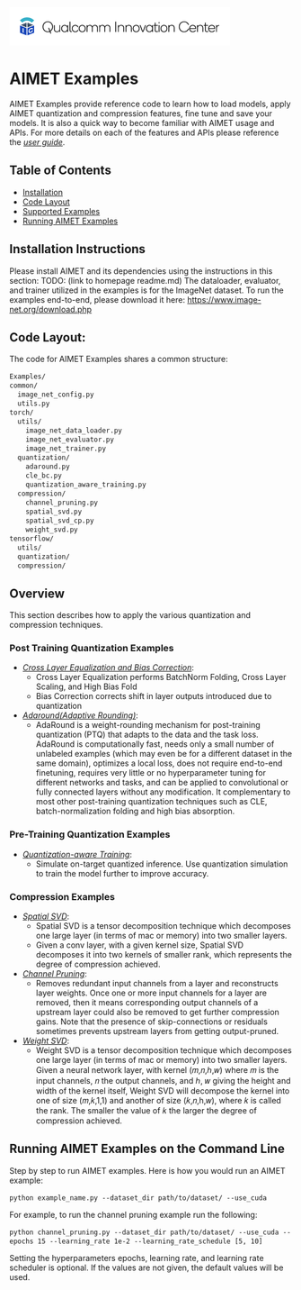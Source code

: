 ![Qualcomm Innovation Center, Inc.](../Docs/images/logo-quic-on@h68.png)

# AIMET Examples
AIMET Examples provide reference code to learn how to load models, apply AIMET quantization and compression features, fine tune and save your models. It is also a quick way to become familiar with AIMET usage and APIs. For more details on each of the features and APIs please reference the _[user guide](https://quic.github.io/aimet-pages/releases/1.16.2/user_guide/index.html#api-documentation-and-usage-examples)_.

## Table of Contents
- [Installation](#installation-instructions)
- [Code Layout](#code-layout)
- [Supported Examples](#supported-examples)
- [Running AIMET Examples](#running-aimet-examples-on-the-command-line)

## Installation Instructions
Please install AIMET and its dependencies using the instructions in this section: TODO: (link to homepage readme.md)
The dataloader, evaluator, and trainer utilized in the examples is for the ImageNet dataset. To run the examples end-to-end, please download it here: https://www.image-net.org/download.php 


## Code Layout:
The code for AIMET Examples shares a common structure:
```
Examples/
common/
  image_net_config.py
  utils.py
torch/
  utils/
    image_net_data_loader.py
    image_net_evaluator.py
    image_net_trainer.py
  quantization/
    adaround.py
    cle_bc.py
    quantization_aware_training.py
  compression/
    channel_pruning.py
    spatial_svd.py
    spatial_svd_cp.py
    weight_svd.py
tensorflow/
  utils/
  quantization/
  compression/

```


## Overview
This section describes how to apply the various quantization and compression techniques.

### Post Training Quantization Examples 
-   _[Cross Layer Equalization and Bias Correction](https://github.com/quic/aimet/blob/develop/Examples/torch/quantization/cle_bc.py)_: 
      - Cross Layer Equalization performs BatchNorm Folding, Cross Layer Scaling, and High Bias Fold
      - Bias Correction corrects shift in layer outputs introduced due to quantization
-   _[Adaround(Adaptive Rounding)](https://github.com/quic/aimet/blob/develop/Examples/torch/quantization/adaround.py)_: 
      -  AdaRound is a weight-rounding mechanism for post-training quantization (PTQ) that adapts to the data and the task loss. AdaRound is computationally fast, needs only a small number of unlabeled examples (which may even be for a different dataset in the same domain), optimizes a local loss, does not require end-to-end finetuning, requires very little or no hyperparameter tuning for different networks and tasks, and can be applied to convolutional or fully connected layers without any modification. It complementary to most other post-training quantization techniques such as CLE, batch-normalization folding and high bias absorption. 
### Pre-Training Quantization Examples
-   _[Quantization-aware Training](https://github.com/quic/aimet/blob/develop/Examples/torch/quantization/quantization_aware_training.py)_:  
      -  Simulate on-target quantized inference. Use quantization simulation to train the model further to improve accuracy. 

### Compression Examples

-   _[Spatial SVD](https://github.com/quic/aimet/blob/develop/Examples/torch/compression/spatial_svd.py)_: 
    - Spatial SVD is a tensor decomposition technique which decomposes one large layer (in terms of mac or memory) into two smaller layers.
    - Given a conv layer, with a given kernel size, Spatial SVD decomposes it into two kernels of smaller rank, which represents the degree of compression achieved.
-   _[Channel Pruning](https://github.com/quic/aimet/blob/develop/Examples/torch/compression/channel_pruning.py)_: 
    -  Removes redundant input channels from a layer and reconstructs layer weights. Once one or more input channels for a layer are removed, then it means corresponding output channels of a upstream layer could also be removed to get further compression gains. Note that the presence of skip-connections or residuals sometimes prevents upstream layers from getting output-pruned.
-   _[Weight SVD](https://github.com/quic/aimet/blob/develop/Examples/torch/compression/weight_svd.py)_: 
    - Weight SVD is a tensor decomposition technique which decomposes one large layer (in terms of mac or memory) into two smaller layers. Given a neural network layer, with kernel (𝑚,𝑛,ℎ,𝑤) where 𝑚 is the input channels, 𝑛 the output channels, and ℎ, 𝑤 giving the height and width of the kernel itself, Weight SVD will decompose the kernel into one of size (𝑚,𝑘,1,1) and another of size (𝑘,𝑛,h,𝑤), where 𝑘 is called the rank. The smaller the value of 𝑘 the larger the degree of compression achieved.

## Running AIMET Examples on the Command Line
Step by step to run AIMET examples. Here is how you would run an AIMET example:
```
python example_name.py --dataset_dir path/to/dataset/ --use_cuda 
``` 
For example, to run the channel pruning example run the following: 
```
python channel_pruning.py --dataset_dir path/to/dataset/ --use_cuda --epochs 15 --learning_rate 1e-2 --learning_rate_schedule [5, 10]
``` 
Setting the hyperparameters epochs, learning rate, and learning rate scheduler is optional. If the values are not given, the default values will be used.



